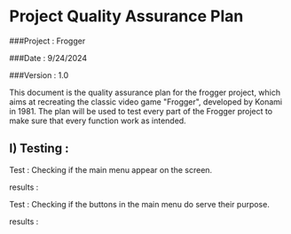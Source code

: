 # Project Quality Assurance Plan

###Project : Frogger

###Date : 9/24/2024

###Version : 1.0

This document is the quality assurance plan for the frogger project, which aims at recreating the classic video game "Frogger", developed by Konami in 1981. The plan will be used to test every part of the Frogger project to make sure that every function work as intended.

## I) Testing :

Test : Checking if the main menu appear on the screen.

results :


Test : Checking if the buttons in the main menu do serve their purpose.

results :

